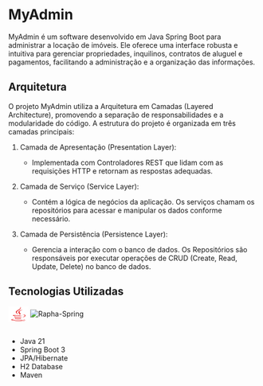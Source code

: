<h1>MyAdmin</h1>
<p>MyAdmin é um software desenvolvido em Java Spring Boot para administrar a locação de imóveis. Ele oferece uma interface robusta e intuitiva para gerenciar propriedades, inquilinos, contratos de aluguel e pagamentos, facilitando a administração e a organização das informações.</p>

<h2>Arquitetura</h2>
<p>O projeto MyAdmin utiliza a Arquitetura em Camadas (Layered Architecture), promovendo a separação de responsabilidades e a modularidade do código. A estrutura do projeto é organizada em três camadas principais:</p>
<ol>
  <li>
    <p>Camada de Apresentação (Presentation Layer):</p>
    <ul>
      <li>Implementada com Controladores REST que lidam com as requisições HTTP e retornam as respostas adequadas.</li>
    </ul>
  </li>
  <li>
    <p>Camada de Serviço (Service Layer):</p>
    <ul>
      <li>Contém a lógica de negócios da aplicação. Os serviços chamam os repositórios para acessar e manipular os dados conforme necessário.</li>
    </ul>
  </li>
  <li>
    <p>Camada de Persistência (Persistence Layer):</p>
    <ul>
      <li>Gerencia a interação com o banco de dados. Os Repositórios são responsáveis por executar operações de CRUD (Create, Read, Update, Delete) no banco de dados.</li>
    </ul>
  </li>
</ol>

<h2>Tecnologias Utilizadas</h2>
<div>
  <img align="center" alt="Rapha-Java" height="30" width="40" src="https://raw.githubusercontent.com/devicons/devicon/master/icons/java/java-plain.svg">
  <img align="center" alt="Rapha-Spring" src="https://www.vectorlogo.zone/logos/springio/springio-icon.svg" alt="spring" width="30" height="30"/>
</div>
<br>
<ul>
  <li>Java 21</li>
  <li>Spring Boot 3</li>
  <li>JPA/Hibernate</li>
  <li>H2 Database</li>
  <li>Maven</li>
</ul>

